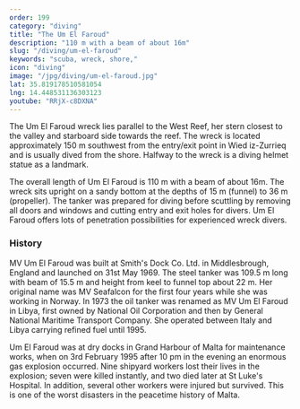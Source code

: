 ```yaml
---
order: 199
category: "diving"
title: "The Um El Faroud"
description: "110 m with a beam of about 16m"
slug: "/diving/um-el-faroud"
keywords: "scuba, wreck, shore,"
icon: "diving"
image: "/jpg/diving/um-el-faroud.jpg"
lat: 35.819178510581054
lng: 14.448531136303123
youtube: "RRjX-c8DXNA"
---
```

The Um El Faroud wreck lies parallel to the West Reef, her stern closest to the valley and starboard side towards the reef. The wreck is located approximately 150 m southwest from the entry/exit point in Wied iz-Zurrieq and is usually dived from the shore. Halfway to the wreck is a diving helmet statue as a landmark.

The overall length of Um El Faroud is 110 m with a beam of about 16m. The wreck sits upright on a sandy bottom at the depths of 15 m (funnel) to 36 m (propeller). The tanker was prepared for diving before scuttling by removing all doors and windows and cutting entry and exit holes for divers. Um El Faroud offers lots of penetration possibilities for experienced wreck divers.

### History

MV Um El Faroud was built at Smith's Dock Co. Ltd. in Middlesbrough, England and launched on 31st May 1969. The steel tanker was 109.5 m long with beam of 15.5 m and height from keel to funnel top about 22 m. Her original name was MV Seafalcon for the first four years while she was working in Norway. In 1973 the oil tanker was renamed as MV Um El Faroud in Libya, first owned by National Oil Corporation and then by General National Maritime Transport Company. She operated between Italy and Libya carrying refined fuel until 1995.

Um El Faroud was at dry docks in Grand Harbour of Malta for maintenance works, when on 3rd February 1995 after 10 pm in the evening an enormous gas explosion occurred. Nine shipyard workers lost their lives in the explosion; seven were killed instantly, and two died later at St Luke's Hospital. In addition, several other workers were injured but survived. This is one of the worst disasters in the peacetime history of Malta.

